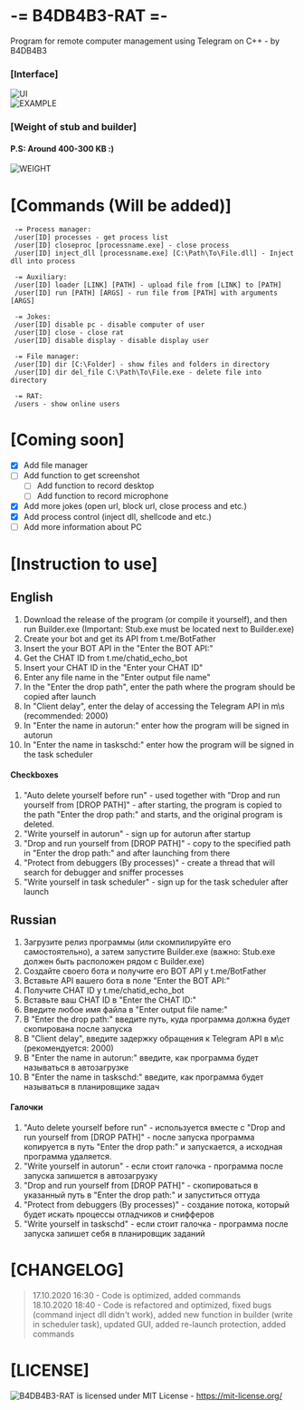 # -= B4DB4B3-RAT =-
 Program for remote computer management using Telegram on C++ - by B4DB4B3
### [Interface]  
 ![UI](https://github.com/4B4DB4B3/B4DB4B3-RAT/blob/main/NEWUI.png)   
 ![EXAMPLE](https://github.com/4B4DB4B3/B4DB4B3-RAT/blob/main/EXAMPLE.png)   
### [Weight of stub and builder]  
 #### P.S: Around 400-300 KB :)
 ![WEIGHT](https://github.com/4B4DB4B3/B4DB4B3-RAT/blob/main/WEIGHT.png)   
   
# [Commands (Will be added)]   
```
 -= Process manager:      
 /user[ID] processes - get process list    
 /user[ID] closeproc [processname.exe] - close process    
 /user[ID] inject_dll [processname.exe] [C:\Path\To\File.dll] - Inject dll into process    
   
 -= Auxiliary:   
 /user[ID] loader [LINK] [PATH] - upload file from [LINK] to [PATH]    
 /user[ID] run [PATH] [ARGS] - run file from [PATH] with arguments [ARGS]   
   
 -= Jokes:   
 /user[ID] disable pc - disable computer of user    
 /user[ID] close - close rat    
 /user[ID] disable display - disable display user    
   
 -= File manager:   
 /user[ID] dir [C:\Folder] - show files and folders in directory    
 /user[ID] dir del_file C:\Path\To\File.exe - delete file into directory    

 -= RAT:   
 /users - show online users   
```
	
# [Coming soon]
- [x] Add file manager
- [ ] Add function to get screenshot
   - [ ] Add function to record desktop
   - [ ] Add function to record microphone
- [x] Add more jokes (open url, block url, close process and etc.)
- [x] Add process control (inject dll, shellcode and etc.)
- [ ] Add more information about PC 
 
# [Instruction to use]
## English
1. Download the release of the program (or compile it yourself), and then run Builder.exe (Important: Stub.exe must be located next to Builder.exe)
2. Create your bot and get its API from t.me/BotFather
3. Insert the your BOT API in the "Enter the BOT API:"
4. Get the CHAT ID from t.me/chatid_echo_bot
5. Insert your CHAT ID in the "Enter your CHAT ID"
6. Enter any file name in the "Enter output file name"
7. In the "Enter the drop path", enter the path where the program should be copied after launch
8. In "Client delay", enter the delay of accessing the Telegram API in m\s (recommended: 2000)
9. In "Enter the name in autorun:" enter how the program will be signed in autorun
10. In "Enter the name in taskschd:" enter how the program will be signed in the task scheduler
#### Checkboxes
1. "Auto delete yourself before run" - used together with "Drop and run yourself from [DROP PATH]" - after starting, the program is copied to the path "Enter the drop path:" and starts, and the original program is deleted.
2. "Write yourself in autorun" - sign up for autorun after startup
3. "Drop and run yourself from [DROP PATH]" - copy to the specified path in "Enter the drop path:" and after launching from there
4. "Protect from debuggers (By processes)" - create a thread that will search for debugger and sniffer processes
5. "Write yourself in task scheduler" - sign up for the task scheduler after launch
## Russian
1. Загрузите релиз программы (или скомпилируйте его самостоятельно), а затем запустите Builder.exe (важно: Stub.exe должен быть расположен рядом с Builder.exe)
2. Создайте своего бота и получите его BOT API у t.me/BotFather
3. Вставьте API вашего бота в поле "Enter the BOT API:"
4. Получите CHAT ID у t.me/chatid_echo_bot
5. Вставьте ваш CHAT ID в "Enter the CHAT ID:"
6. Введите любое имя файла в "Enter output file name:"
7. В "Enter the drop path:" введите путь, куда программа должна будет скопирована после запуска
8. В "Client delay", введите задержку обращения к Telegram API в м\с (рекомендуется: 2000)
9. В "Enter the name in autorun:" введите, как программа будет называться в автозагрузке
10. В "Enter the name in taskschd:" введите, как программа будет называться в планировщике задач
#### Галочки
1. "Auto delete yourself before run" - используется вместе с "Drop and run yourself from [DROP PATH]" - после запуска программа копируется в путь   "Enter the drop path:" и запускается, а исходная программа удаляется.
3. "Write yourself in autorun" - если стоит галочка - программа после запуска запишется в автозагрузку
4. "Drop and run yourself from [DROP PATH]" - скопироваться в указанный путь в "Enter the drop path:" и запуститься оттуда
5. "Protect from debuggers (By processes)" - создание потока, который будет искать процессы отладчиков и снифферов
6. "Write yourself in taskschd" - если стоит галочка - программа после запуска запишет себя в планировщик заданий

# [CHANGELOG]
> 17.10.2020 16:30 - Code is optimized, added commands     
> 18.10.2020 18:40 - Code is refactored and optimized, fixed bugs (command inject dll didn't work), added new function in builder (write in scheduler task), updated GUI, added re-launch protection, added commands  
 
# [LICENSE]
 ![B4DB4B3-RAT](https://github.com/4B4DB4B3/B4DB4B3-RAT) is licensed under MIT License - https://mit-license.org/

